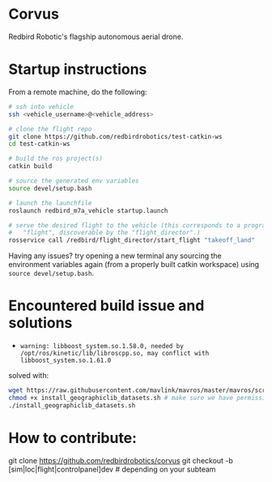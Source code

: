 # Corvus
Redbird Robotic's flagship autonomous aerial drone.


# Startup instructions

From a remote machine, do the following:

```sh
# ssh into vehicle
ssh <vehicle_username>@<vehicle_address>

# clone the flight repo
git clone https://github.com/redbirdrobotics/test-catkin-ws
cd test-catkin-ws

# build the ros project(s)
catkin build

# source the generated env variables
source devel/setup.bash

# launch the launchfile
roslaunch redbird_m7a_vehicle startup.launch

# serve the desired flight to the vehicle (this corresponds to a programmed 
#   "flight", discoverable by the "flight_director".)
rosservice call /redbird/flight_director/start_flight "takeoff_land"
```

Having any issues?
try opening a new terminal any sourcing the environment variables again (from a 
properly built catkin workspace) using `source devel/setup.bash`.



# Encountered build issue and solutions

+ `warning: libboost_system.so.1.58.0, needed by /opt/ros/kinetic/lib/libroscpp.so, may conflict with libboost_system.so.1.61.0`

solved with:
```sh
wget https://raw.githubusercontent.com/mavlink/mavros/master/mavros/scripts/install_geographiclib_datasets.sh
chmod +x install_geographiclib_datasets.sh # make sure we have permissions
./install_geographiclib_datasets.sh
```



# How to contribute: 
git clone https://github.com/redbirdrobotics/corvus
git checkout -b [sim|loc|flight|controlpanel]dev # depending on your subteam

